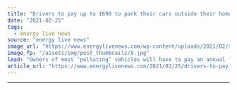 ```yaml
---
title: "Drivers to pay up to £690 to park their cars outside their home"
date: "2021-02-25"
tags: 
  - energy live news
source: "energy live news"
image_url: "https://www.energylivenews.com/wp-content/uploads/2021/02/shutterstock_1491274670.jpg"
image_fp: "/assets/img/post_thumbnails/8.jpg"
lead: "Owners of most ‘polluting’ vehicles will have to pay an annual fee"
article_url: "https://www.energylivenews.com/2021/02/25/drivers-to-pay-up-to-690-to-park-their-cars-outside-their-home/"
---
```


---
